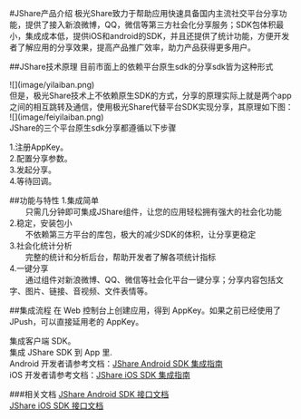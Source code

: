 #JShare产品介绍
极光Share致力于帮助应用快速具备国内主流社交平台分享功能，提供了接入新浪微博，QQ，微信等第三方社会化分享服务；SDK包体积最小，集成成本低，提供iOS和android的SDK，并且还提供了统计功能，方便开发者了解应用的分享效果，提高产品推广效率，助力产品获得更多用户。


##JShare技术原理
目前市面上的依赖平台原生sdk的分享sdk皆为这种形式
<div>
![](image/yilaiban.png)
</div>
但是，极光Share技术上不依赖原生SDK的方式，分享的原理实际上就是两个app之间的相互跳转及通信，使用极光Share代替平台SDK实现分享，其原理如下图：
<div>
![](image/feiyilaiban.png)
</div>
JShare的三个平台原生sdk分享都遵循以下步骤

1.注册AppKey。<br>
2.配置分享参数。<br>
3.发起分享。<br>
4.等待回调。<br>

##功能与特性
1.集成简单<br>
	&emsp;&emsp;只需几分钟即可集成JShare组件，让您的应用轻松拥有强大的社会化功能<br>
2.稳定，安装包小<br>
	&emsp;&emsp;不依赖第三方平台的库包，极大的减少SDK的体积，让分享更稳定<br>
3.社会化统计分析<br>
	&emsp;&emsp;完整的统计和分析后台，帮助开发者了解各项统计指标<br>
4.一键分享<br>
	&emsp;&emsp;通过组件对新浪微博、QQ、微信等社会化平台一键分享；分享内容包括文字、图片、链接、音视频、文件表情等。<br>
	
##集成流程
在 Web 控制台上创建应用，得到 AppKey。如果之前已经使用了 JPush，可以直接延用老的 AppKey。

集成客户端 SDK。<br>
集成 JShare SDK 到 App 里.<br>
Android 开发者请参考文档：[JShare Android SDK 集成指南](../client/Android/android_sdk.md)<br>
iOS 开发者请参考文档：[JShare iOS SDK 集成指南](../client/iOS/ios_sdk.md)<br>

###相关文档
[JShare Android SDK 接口文档](../client/Android/android_api.md)<br>
[JShare iOS SDK 接口文档](../client/iOS/ios_api.md)












	
